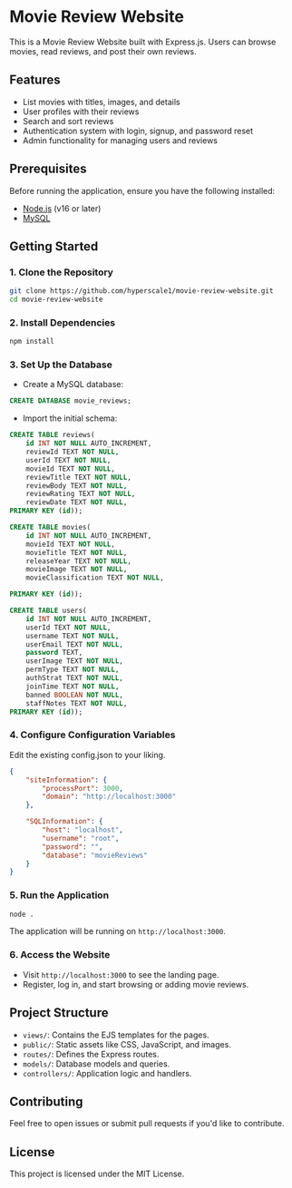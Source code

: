 # Movie Review Website

This is a Movie Review Website built with Express.js. Users can browse movies, read reviews, and post their own reviews.

## Features

- List movies with titles, images, and details
- User profiles with their reviews
- Search and sort reviews
- Authentication system with login, signup, and password reset
- Admin functionality for managing users and reviews

## Prerequisites

Before running the application, ensure you have the following installed:

- [Node.js](https://nodejs.org/) (v16 or later)
- [MySQL](https://www.mysql.com/)

## Getting Started

### 1. Clone the Repository

```bash
git clone https://github.com/hyperscale1/movie-review-website.git
cd movie-review-website
```

### 2. Install Dependencies

```bash
npm install
```

### 3. Set Up the Database

- Create a MySQL database:

```sql
CREATE DATABASE movie_reviews;
```

- Import the initial schema:

```sql
CREATE TABLE reviews(
    id INT NOT NULL AUTO_INCREMENT,
    reviewId TEXT NOT NULL,
    userId TEXT NOT NULL,
    movieId TEXT NOT NULL,
    reviewTitle TEXT NOT NULL,
    reviewBody TEXT NOT NULL,
    reviewRating TEXT NOT NULL,
    reviewDate TEXT NOT NULL,
PRIMARY KEY (id));
```
```sql
CREATE TABLE movies(
    id INT NOT NULL AUTO_INCREMENT,
    movieId TEXT NOT NULL,
    movieTitle TEXT NOT NULL,
    releaseYear TEXT NOT NULL,
    movieImage TEXT NOT NULL,
    movieClassification TEXT NOT NULL,

PRIMARY KEY (id));
```

```sql
CREATE TABLE users(
    id INT NOT NULL AUTO_INCREMENT,
    userId TEXT NOT NULL,
    username TEXT NOT NULL,
    userEmail TEXT NOT NULL,
    password TEXT,
    userImage TEXT NOT NULL,
    permType TEXT NOT NULL,
    authStrat TEXT NOT NULL,
    joinTime TEXT NOT NULL,
    banned BOOLEAN NOT NULL,
    staffNotes TEXT NOT NULL,
PRIMARY KEY (id));
```

### 4. Configure Configuration Variables

Edit the existing config.json to your liking.

```json
{
    "siteInformation": {
        "processPort": 3000,
        "domain": "http://localhost:3000"
    },

    "SQLInformation": {
        "host": "localhost",
        "username": "root",
        "password": "",
        "database": "movieReviews"
    }
}
```

### 5. Run the Application

```bash
node .
```

The application will be running on `http://localhost:3000`.

### 6. Access the Website

- Visit `http://localhost:3000` to see the landing page.
- Register, log in, and start browsing or adding movie reviews.

## Project Structure

- `views/`: Contains the EJS templates for the pages.
- `public/`: Static assets like CSS, JavaScript, and images.
- `routes/`: Defines the Express routes.
- `models/`: Database models and queries.
- `controllers/`: Application logic and handlers.

## Contributing

Feel free to open issues or submit pull requests if you'd like to contribute.

## License

This project is licensed under the MIT License.
